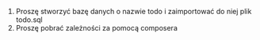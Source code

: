 1. Proszę stworzyć bazę danych o nazwie todo i zaimportować do niej plik todo.sql
2. Proszę pobrać zależności za pomocą composera
